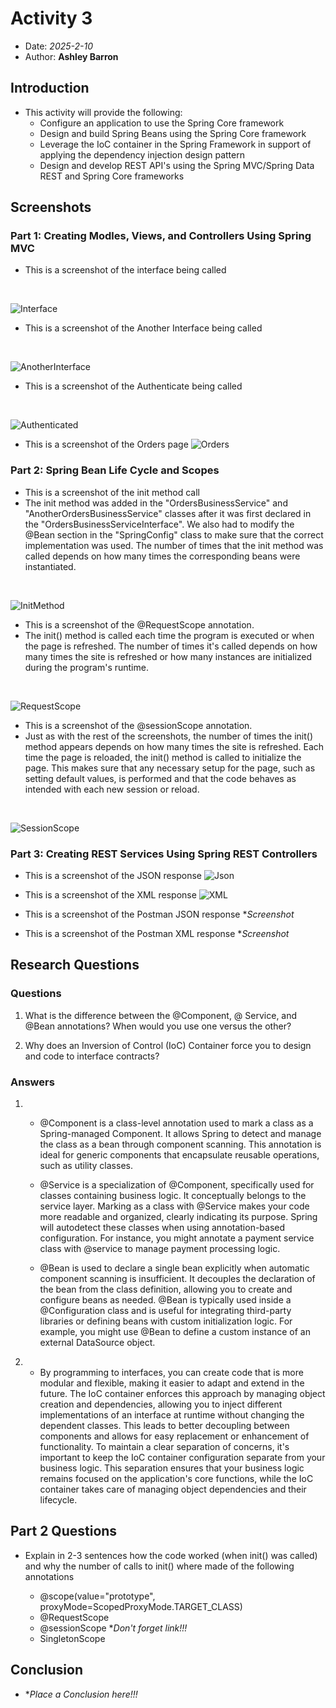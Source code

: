 # Activity 3

- Date: *2025-2-10*
- Author: **Ashley Barron**

## Introduction
- This activity will provide the following:
    - Configure an application to use the Spring Core framework
    - Design and build Spring Beans using the Spring Core framework
    - Leverage the IoC container in the Spring Framework in support of applying the dependency injection design pattern
    - Design and develop REST API's using the Spring MVC/Spring Data REST and Spring Core frameworks

## Screenshots
### Part 1: Creating Modles, Views, and Controllers Using Spring MVC 
- This is a screenshot of the interface being called
<br>

![Interface](interface.png)

- This is a screenshot of the Another Interface being called
<br>

![AnotherInterface](anotherInterface.png)

- This is a screenshot of the Authenticate being called
<br>

![Authenticated](authenticated.png)

- This is a screenshot of the Orders page
![Orders](orders.png)

### Part 2:  Spring Bean Life Cycle and Scopes
- This is a screenshot of the init method call
- The init method was added in the "OrdersBusinessService" and "AnotherOrdersBusinessService" classes after it was first declared in the "OrdersBusinessServiceInterface". We also had to modify the @Bean section in the "SpringConfig" class to make sure that the correct implementation was used. The number of times that the init method was called depends on how many times the corresponding beans were instantiated. 
<br>

![InitMethod](initMethod.png)


- This is a screenshot of the @RequestScope annotation.
- The init() method is called each time the program is executed or when the page is refreshed. The number of times it's called depends on how many times the site is refreshed or how many instances are initialized during the program's runtime.
<br>

![RequestScope](requestScope.png)

- This is a screenshot of the @sessionScope annotation.
- Just as with the rest of the screenshots, the number of times the init() method appears depends on how many times the site is refreshed. Each time the page is reloaded, the init() method is called to initialize the page. This makes sure that any necessary setup for the page, such as setting default values, is performed and that the code behaves as intended with each new session or reload.
<br>

![SessionScope](sessionScope.png)

### Part 3:  Creating REST Services Using Spring REST Controllers
- This is a screenshot of the JSON response
![Json](json.png)

- This is a screenshot of the XML response
![XML](xml.png)

- This is a screenshot of the Postman JSON response
**Screenshot*

- This is a screenshot of the Postman XML response
**Screenshot*

## Research Questions

### Questions
1. What is the difference between the @Component, @ Service, and @Bean 
annotations? When would you use one versus the other?

2. Why does an Inversion of Control (IoC) Container force you to design and 
code to interface contracts?

### Answers
1.
    - @Component is a class-level annotation used to mark a class as a Spring-managed Component. 
    It allows Spring to detect and manage the class as a bean through component scanning. 
    This annotation is ideal for generic components that encapsulate reusable operations, such as utility classes.  

    - @Service is a specialization of @Component, specifically used for classes containing business logic. It conceptually belongs to the 
    service layer. Marking as a class with @Service makes your code more readable and organized, clearly indicating its 
    purpose. Spring will autodetect these classes when using annotation-based configuration. For instance, 
    you might annotate a payment service class with @service to manage payment processing logic.
    
    - @Bean is used to declare a single bean explicitly when automatic component scanning is 
    insufficient. It decouples the declaration of the bean from the class definition, allowing 
    you to create and configure beans as needed. @Bean is typically used inside a @Configuration 
    class and is useful for integrating third-party libraries or defining beans with custom 
    initialization logic. For example, you might use @Bean to define a custom instance of an external DataSource object. 

2. 
    - By programming to interfaces, you can create code that is more modular and 
    flexible, making it easier to adapt and extend in the future. The IoC container enforces this approach by managing object creation and dependencies, 
    allowing you to inject different implementations of an interface at runtime without 
    changing the dependent classes. This leads to better decoupling between components and 
    allows for easy replacement or enhancement of functionality. To maintain a clear separation 
    of concerns, it's important to keep the IoC container configuration separate from your business logic. 
    This separation ensures that your business logic remains focused on the application's core functions, 
    while the IoC container takes care of managing object dependencies and their lifecycle. 


## Part 2 Questions
- Explain in 2-3 sentences how the code worked (when init() was called) and why the number of 
calls to init() where made of the following annotations

    - @scope(value="prototype", proxyMode=ScopedProxyMode.TARGET_CLASS)
    - @RequestScope
    - @sessionScope **Don't forget link!!!*
    - SingletonScope


## Conclusion
- **Place a Conclusion here!!!*


